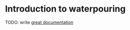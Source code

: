 # Introduction to waterpouring

TODO: write [great documentation](http://jacobian.org/writing/what-to-write/)
